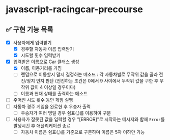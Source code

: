 # javascript-racingcar-precourse

## ✅ 구현 기능 목록

- [x] 사용자에게 입력받기
  - [x] 경주할 자동차 이름 입력받기
  - [x] 시도할 횟수 입력받기
- [x] 입력받은 이름으로 Car 클래스 생성
  - [x] 이름, 이동거리를 가짐
  - [ ] 랜덤으로 이동할지 말지 결정하는 메소드 : 각 자동차별로 무작위 값을 골라 전진/정지 인지 판단 (전진하는 조건은 0에서 9 사이에서 무작위 값을 구한 후 무작위 값이 4 이상일 경우이다)
  - [ ] 이름과 현재 상태를 출력하는 메소드
- [ ] 주어진 시도 횟수 동안 게임 실행
- [ ] 자동차 경주 게임을 완료한 후 우승자 출력
  - [ ] 우승자가 여러 명일 경우 쉼표(,)를 이용하여 구분
- [ ] 사용자가 잘못된 값을 입력할 경우 "[ERROR]"로 시작하는 메시지와 함께 `Error`를 발생시킨 후 애플리케이션 종료
  - [ ] 자동차 이름은 쉼표(,)를 기준으로 구분하며 이름은 5자 이하만 가능
